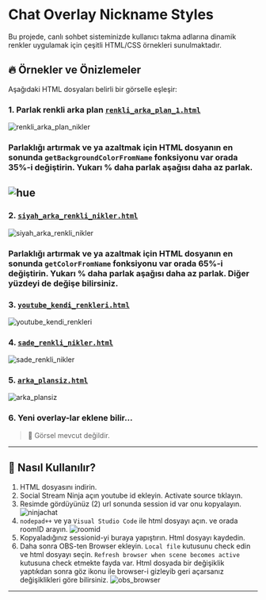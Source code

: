 # Chat Overlay Nickname Styles

Bu projede, canlı sohbet sisteminizde kullanıcı takma adlarına dinamik renkler uygulamak için çeşitli HTML/CSS örnekleri sunulmaktadır.

## 🔥 Örnekler ve Önizlemeler

Aşağıdaki HTML dosyaları belirli bir görselle eşleşir:

### 1. Parlak renkli arka plan [`renkli_arka_plan_1.html`](overlays/renkli_arka_plan_1.html)
![renkli_arka_plan_nikler](overlays/images_new/renkli_arkaplan_1.png)

### Parlaklığı artırmak ve ya azaltmak için HTML dosyanın en sonunda `getBackgroundColorFromName` fonksiyonu var orada 35%-i değiştirin. Yukarı % daha parlak aşağısı daha az parlak.
![hue](hue.png)
---

### 2. [`siyah_arka_renkli_nikler.html`](overlays/siyah_arka_renkli_nikler.html)
![siyah_arka_renkli_nikler](overlays/images_new/siyah_arkaplan_1.png)

### Parlaklığı artırmak ve ya azaltmak için HTML dosyanın en sonunda `getColorFromName` fonksiyonu var orada 65%-i değiştirin. Yukarı % daha parlak aşağısı daha az parlak. Diğer yüzdeyi de değişe bilirsiniz.


### 3. [`youtube_kendi_renkleri.html`](overlays/youtube_kendi_renkleri.html)
![youtube_kendi_renkleri](overlays/images_new/youtube_kendi_renkleri_1.png)

### 4. [`sade_renkli_nikler.html`](overlays/sade_renkli_nikler.html)
![sade_renkli_nikler](overlays/images_new/seffaf_arkaplan_1.png)

### 5. [`arka_plansiz.html`](overlays/arka_plansiz.html)
![arka_plansiz](overlays/images_new/arka_plansiz_1.png)

### 6. Yeni overlay-lar eklene bilir...
> 📌 Görsel mevcut değildir.

---

## 🚀 Nasıl Kullanılır?

1. HTML dosyasını indirin.
2. Social Stream Ninja açın youtube id ekleyin. Activate source tıklayın.
3. Resimde gördüyünüz (2) url sonunda session id var onu kopyalayın.
![ninjachat](ninjachat.png)
4. `nodepad++` ve ya `Visual Studio Code` ile html dosyayı açın. ve orada roomID arayın.
![roomid](roomid.png)
5. Kopyaladığınız sessionid-yi buraya yapıştırın. Html dosyayı kaydedin.
6. Daha sonra OBS-ten Browser ekleyin. `Local file` kutusunu check edin ve html dosyayı seçin.
`Refresh browser when scene becomes active` kutusuna check etmekte fayda var. Html dosyada bir değişiklik yaptıkdan sonra göz ikonu ile browser-i gizleyib geri açarsanız değişiklikleri göre bilirsiniz.
![obs_browser](obs_browser.png)
---

